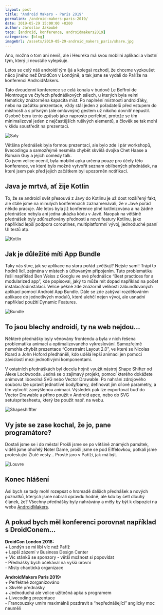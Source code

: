 ```yaml
---
layout: post
title: "Android Makers - Paris 2019"
permalink: /android-makers-paris-2019/
date: 2019-05-29 15:00:00 +0200
author: Jaroslav Jakoubě
tags: [android, konference, androidmakers2019]
categories: [blog]
imageUrl: /assets/2019-05-29-android_makers_paris/share.jpg
---
```


Ano, možná o tom ani nevíš, ale i Heureka má svou mobilní aplikaci a vlastní tým, který ji neustále vylepšuje.

Letos se celý náš androidí tým (já a kolega) rozhodl, že chceme vyzkoušet něco jiného než DroidCon v Londýně, 
a tak jsme se vydali do Paříže na konferenci AndroidMakers. 

Tato dvoudenní konference se celá konala v budově Le Beffroi de Montrouge ve čtyřech přednáškových sálech, 
u kterých byla velmi tématicky znázorněna kapacita míst. Po naplnění místnosti androiďáky, nebo na začátku prezentace, 
vždy stál jeden z pořadatelů před vstupem do místnosti a s přísným (ale omluvným) gestem už nikoho dovnitř nepustil. 
Osobně beru tento způsob jako naprosto perfektní, protože se tím minimalizoval jeden z nejčastějších rušivých elementů, 
a člověk se tak mohl v klidu soustředit na prezentaci.  

![Saly](/assets/2019-05-29-android_makers_paris/rooms.jpg)

Většina přednášek byla formou prezentací, ale bylo zde i pár workshopů, livecodingu a samozřejmě nesměla chybět 
skvělá dvojka Chet Haase a Romain Guy a jejich comedy talk. 
<br>Co jsem velice ocenil, byla mobilní apka určená 
pouze pro účely této konference, ve které bylo možné vytvořit seznam oblíbených přednášek, na které jsem pak před 
jejich začátkem byl upozorněn notifikací.

## Java je mrtvá, ať žije Kotlin

To, že se androidí svět přesouvá z Javy do Kotlinu je už dost rozšířený fakt, ale stále jsme na minulých 
konferencích zaznamenávali, že v Javě pořád někdo pracuje. Ale letos byla již konference plně kotlinizována 
a na žádné přednášce nebyla ani jedna ukázka kódu v Javě. Naopak na většině přednášek byly zdůrazňovány přednosti 
a nové featury Kotlinu, jako například lepší podpora coroutines, multiplatformní vývoj, jednoduché psaní UI testů atp.

![Kotlin](/assets/2019-05-29-android_makers_paris/kotlin.jpg)

## Jak je důležité míti App Bundle

Taky vás štve, jak se aplikace na storu pořád zvětšují? Nejste sami! Trápí to hodně lidí, zejména v místech 
s účtovaným připojením. Tuto problematiku řešil například Ben Weiss z Googlu ve své přednášce “Best practices for 
a modularized app”,  kde popisoval, jaký to může mít dopad například na počet instalací/odinstalací. 
Velice pěkně zde znázornil velikosti zabundlovaných aplikací pomocí Android App Bundle. Dále se zde zabýval 
rozdělováním aplikace do jednotlivých modulů, které ulehčí nejen vývoj, ale usnadní například použití Dynamic Features.

![Bundle](/assets/2019-05-29-android_makers_paris/bundle.jpg)

## To jsou blechy androidí, ty na web nejdou…

Některé přednášky byly věnovány frontendu a byla v nich řešena problematika animací a optimalizovaného vykreslování. 
Samozřejmě nemohla chybět prezentace “Constraint Layout 2.0”, ve které se Nicolas Roard a John Hoford předháněli, 
kdo udělá lepší animaci jen pomocí závislostí mezi jednotlivými komponentami. 

V ostatních přednáškách byl docela hojně využit nástroj Shape Shifter od Alexe Lockwooda. 
Jedná se o zajímavý projekt, pomocí kterého dokážete animovat libovolná SVG nebo Vector Drawable. 
Po nahrání zdrojového souboru lze upravit jednotlivé body/barvy, definovat jim cílové parametry, a tím vytvořit 
zamýšlenou animaci. Výsledek pak lze exportovat buď do Vector Drawable a přímo použít v Android apce, nebo do SVG 
setu/spritesheetu, který lze použít např. na webu. 

![Shapeshiffter](/assets/2019-05-29-android_makers_paris/shape_shifter.jpg)

## Vy jste se zase kochal, že jo, pane programátore?

Dostali jsme se i do města! Prošli jsme se po většině známých památek, viděli jsme ohořelý Noter Dame, 
prošli jsme se pod Eiffelovkou, potkali jsme protestující Žluté vesty… Prostě jaro v Paříži, jak má být.

![Louvre](/assets/2019-05-29-android_makers_paris/louvre.jpg)

## Konec hlášení
Asi bych se tady mohl rozepsat o hromadě dalších přednášek a nových poznatků, kterých jsme nabrali opravdu hodně, 
ale kdo by četl dlouhý článek, že?
Všechny přednášky byly nahrávány a měly by být k dispozici na webu [AndroidMakers](https://androidmakers.fr/schedule/).

## A pokud bych měl konferenci porovnat například s DroidConem…
__DroidCon London 2018:__ 
<br>\+ Londýn se mi líbí víc než Paříž
<br>\+ Lepší zázemí v Business Design Center
<br>\+ Víc stánků se sponzory - větší možnost si popovídat
<br>\- Přednášky bych očekával na vyšší úrovni
<br>\- Místy chaotická organizace

__AndroidMakers Paris 2019:__
<br>\+ Perfektně zorganizováno
<br>\+ Skvělé přednášky
<br>\+ Jednoduchá ale velice užitečná apka s programem
<br>\+ Livecoding prezentace
<br>\- Francouzsky umím maximálně pozdravit a “nepřednášející” anglicky moc neuměli
